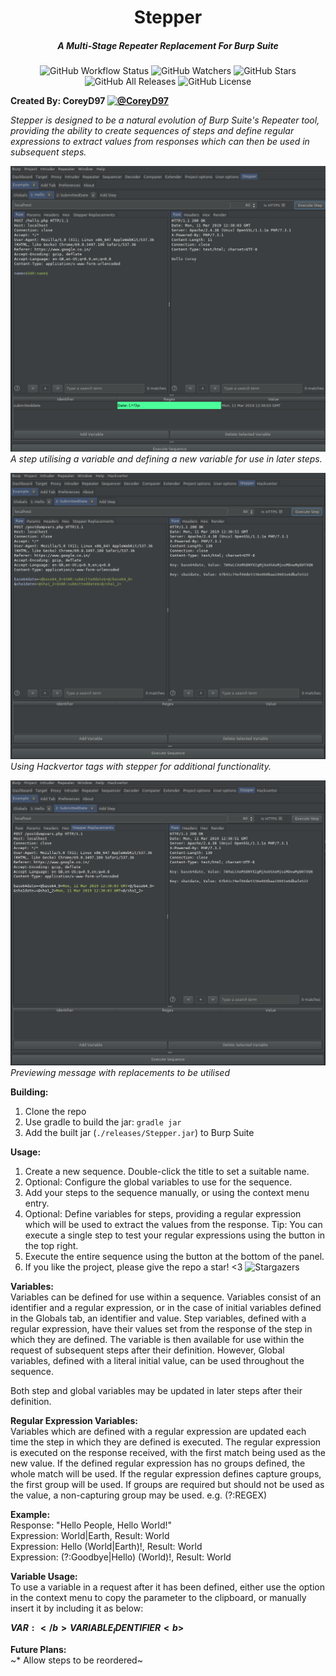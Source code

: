 <p align="center">
  <h1 align="center">Stepper</h1>
  <h5 align="center">A Multi-Stage Repeater Replacement For Burp Suite</h5>
</p>

<p align="center">
  <img src="https://img.shields.io/github/workflow/status/CoreyD97/Stepper/Java%20CI%20with%20Gradle?style=for-the-badge" alt="GitHub Workflow Status">
  <img src="https://img.shields.io/github/watchers/CoreyD97/Stepper?label=Watchers&style=for-the-badge" alt="GitHub Watchers">
  <img src="https://img.shields.io/github/stars/CoreyD97/Stepper?style=for-the-badge" alt="GitHub Stars">
  <img src="https://img.shields.io/github/downloads/CoreyD97/Stepper/total?style=for-the-badge" alt="GitHub All Releases">
  <img src="https://img.shields.io/github/license/CoreyD97/Stepper?style=for-the-badge" alt="GitHub License">
</p>

**Created By: CoreyD97 [![@CoreyD97](https://img.shields.io/twitter/follow/CoreyD97?style=social)](https://twitter.com/coreyd97/)**

*Stepper is designed to be a natural evolution of Burp Suite's Repeater tool, providing the ability to create sequences of steps and define regular expressions to extract values from responses which can then be used in subsequent steps.*
  
![Example Step](images/step1.png)  
*A step utilising a variable and defining a new variable for use in later steps.*
  
![Combining with Hackvertor](images/step2.png)
*Using Hackvertor tags with stepper for additional functionality.*
  
![Replacement Preview Tab](images/with-replacements.png)
*Previewing message with replacements to be utilised*

**Building:**
1. Clone the repo
2. Use gradle to build the jar: `gradle jar`
3. Add the built jar (`./releases/Stepper.jar`) to Burp Suite 

**Usage:**
1. Create a new sequence. Double-click the title to set a suitable name.
2. Optional: Configure the global variables to use for the sequence.
3. Add your steps to the sequence manually, or using the context menu entry.
4. Optional: Define variables for steps, providing a regular expression which will be used to extract the values from the response.
   Tip: You can execute a single step to test your regular expressions using the button in the top right.
5. Execute the entire sequence using the button at the bottom of the panel.
6. If you like the project, please give the repo a star! <3
![Stargazers](https://starchart.cc/coreyd97/Stepper.svg)


**Variables:**  
Variables can be defined for use within a sequence. Variables consist of an identifier and a regular expression, or in the case of initial variables defined in the Globals tab, an identifier and value.
Step variables, defined with a regular expression, have their values set from the response of the step in which they are defined. The variable is then available for use within the request of subsequent steps after their definition.
However, Global variables, defined with a literal initial value, can be used throughout the sequence.

Both step and global variables may be updated in later steps after their definition.


**Regular Expression Variables:**  
Variables which are defined with a regular expression are updated each time the step in which they are defined is executed.
The regular expression is executed on the response received, with the first match being used as the new value.
If the defined regular expression has no groups defined, the whole match will be used.
If the regular expression defines capture groups, the first group will be used.
If groups are required but should not be used as the value, a non-capturing group may be used. e.g. (?:REGEX)


**Example:**   
Response: "Hello People, Hello World!"  
Expression: World|Earth, Result: World  
Expression: Hello (World|Earth)!, Result: World  
Expression: (?:Goodbye|Hello) (World)!, Result: World

**Variable Usage:**  
To use a variable in a request after it has been defined, either use the option in the context menu to copy the parameter to the clipboard, or manually insert it by including it as below:

<b>$VAR:</b>VARIABLE_IDENTIFIER<b>$</b>


**Future Plans:**  
~* Allow steps to be reordered~

